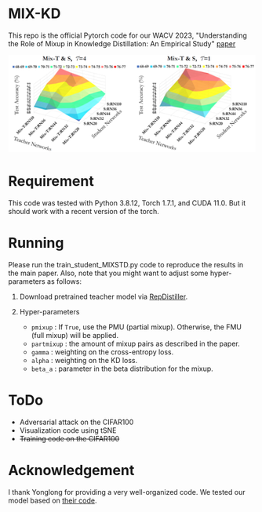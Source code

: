 # MIX-KD
This repo is the official Pytorch code for our WACV 2023, "Understanding the Role of Mixup in Knowledge Distillation: An Empirical Study" [paper](https://arxiv.org/pdf/2211.03946.pdf)

<img src="result/result_heatmap.PNG" width="700">

# Requirement
This code was tested with Python 3.8.12, Torch 1.7.1, and CUDA 11.0. But it should work with a recent version of the torch.  

# Running
Please run the train_student_MIXSTD.py code to reproduce the results in the main paper. Also, note that you might want to adjust some hyper-parameters as follows:  

1. Download pretrained teacher model via [RepDistiller](https://github.com/HobbitLong/RepDistiller).

2. Hyper-parameters
   - ```pmixup```     : If ```True```, use the PMU (partial mixup). Otherwise, the FMU (full mixup) will be applied.
   - ```partmixup```  : the amount of mixup pairs as described in the paper.
   - ```gamma```      : weighting on the cross-entropy loss.
   - ```alpha```      : weighting on the KD loss.
   - ```beta_a```     : parameter in the beta distribution for the mixup.

# ToDo
* Adversarial attack on the CIFAR100
* Visualization code using tSNE
* ~~Training code on the CIFAR100~~


# Acknowledgement
I thank Yonglong for providing a very well-organized code. We tested our model based on [their code](https://github.com/HobbitLong/RepDistiller).
